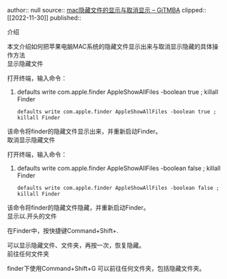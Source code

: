 author:: null
source:: [mac隐藏文件的显示与取消显示 – GiTMBA](https://www.gitmba.com/1556.html)
clipped:: [[2022-11-30]]
published:: 

介绍

本文介绍如何把苹果电脑MAC系统的隐藏文件显示出来与取消显示隐藏的具体操作方法  
显示隐藏文件

打开终端，输入命令：

1.  defaults write com.apple.finder AppleShowAllFiles \-boolean true ; killall Finder
    
    `defaults write com.apple.finder AppleShowAllFiles -boolean true ; killall Finder`

该命令将finder的隐藏文件显示出来，并重新启动Finder。  
取消显示隐藏文件

打开终端，输入命令：

1.  defaults write com.apple.finder AppleShowAllFiles \-boolean false ; killall Finder
    
    `defaults write com.apple.finder AppleShowAllFiles -boolean false ; killall Finder`

该命令将finder的隐藏文件隐藏，并重新启动Finder。  
显示以.开头的文件

在Finder中，按快捷键Command+Shift+.

可以显示隐藏文件、文件夹，再按一次，恢复隐藏。  
前往任何文件夹

finder下使用Command+Shift+G 可以前往任何文件夹，包括隐藏文件夹。